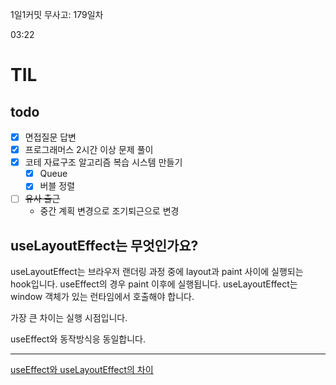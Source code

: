 1일1커밋 무사고: 179일차

03:22

# TIL

## todo

- [x] 면접질문 답변
- [x] 프로그래머스 2시간 이상 문제 풀이
- [x] 코테 자료구조 알고리즘 복습 시스템 만들기
  - [x] Queue
  - [x] 버블 정렬
- [ ] ~~유사 출근~~
  - 중간 계획 변경으로 조기퇴근으로 변경

## useLayoutEffect는 무엇인가요?

useLayoutEffect는 브라우저 랜더링 과정 중에 layout과 paint 사이에 실행되는 hook입니다. useEffect의 경우 paint 이후에 실행됩니다. useLayoutEffect는 window 객체가 있는 런타임에서 호출해야 합니다.

가장 큰 차이는 실행 시점입니다.

useEffect와 동작방식응 동일합니다.

---

[useEffect와 useLayoutEffect의 차이](https://www.howdy-mj.me/react/useEffect-and-useLayoutEffect)

